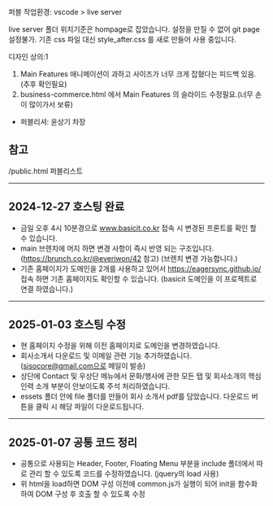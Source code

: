 퍼블 작업환경: vscode > live server

live server 폴더 위치기준은 hompage로 잡았습니다.
설정을 만질 수 없어 git page 설정불가.
기존 css 파일 대신 style_after.css 를 새로 만들어 사용 중입니다.

디자인 상의:1
  1. Main Features 애니메이션이 과하고 사이즈가 너무 크게 잡혔다는 피드백 있음. (추후 확인필요)
  2. business-commerce.html 에서 Main Features 의 슬라이드 수정필요.(너무 손이 많이가서 보류)
-  퍼블리셔:  윤상기 차장


##  참고 
/public.html 퍼블리스트

---
## 2024-12-27 호스팅 완료

- 금일 오후 4시 10분경으로 www.basicit.co.kr 접속 시 변경된 프론트를 확인 할 수 있습니다.
- main 브렌치에 머지 하면 변경 사항이 즉시 반영 되는 구조입니다. (https://brunch.co.kr/@everiwon/42 참고) (브렌치 변경 가능합니다.)
- 기존 홈페이지가 도메인을 2개를 사용하고 있어서 https://eagersync.github.io/ 접속 하면 기존 홈페이지도 확인할 수 있습니다. (basicit 도메인을 이 프로젝트로 연결 하였습니다.)
---

## 2025-01-03 호스팅 수정
- 현 홈페이지 수정을 위해 이전 홈페이지로 도메인을 변경하였습니다.
- 회사소개서 다운로드 및 이메일 관련 기능 추가하였습니다. (sisocore@gmail.com으로 메일이 발송)
- 상단에 Contact 및 우상단 메뉴에서 문화/행사에 관한 모든 탭 및 회사소개의 핵심인력 소개 부분이 안보이도록 주석 처리하였습니다.
- essets 폴더 안에 file 폴더를 만들어 회사 소개서 pdf를 담았습니다. 다운로드 버튼을 클릭 시 해당 파일이 다운로드됩니다.
---

## 2025-01-07 공통 코드 정리
- 공통으로 사용되는 Header, Footer, Floating Menu 부분을 include 폴더에서 따로 관리 할 수 있도록 코드를 수정하였습니다. (jquery의 load 사용)
- 위 html을 load하면 DOM 구성 이전에 common.js가 실행이 되어 init을 함수화 하여 DOM 구성 후 호출 할 수 있도록 수정